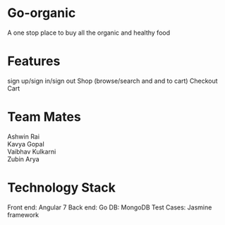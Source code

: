 # Go-organic
A one stop place to buy all the organic and healthy food

# Features
sign up/sign in/sign out
Shop (browse/search and and to cart)
Checkout Cart

# Team Mates
Ashwin Rai\
Kavya Gopal\
Vaibhav Kulkarni\
Zubin Arya

# Technology Stack
Front end: Angular 7
Back end: Go
DB: MongoDB
Test Cases: Jasmine framework

